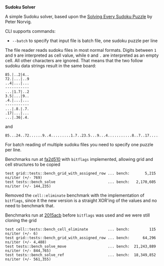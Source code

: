 **Sudoku Solver**

A simple Sudoku solver, based upon the [Solving Every Sudoku Puzzle](http://norvig.com/sudoku.html) by Peter Norvig.

CLI supports commands:
 * `--batch` to specify that input file is batch file, one sudoku puzzle per line

The file reader reads sudoku files in most normal formats. Digits between `1` and `9` are interpreted as cell value, while `0` and `.` are interpreted as an empty cell. All other characters are ignored. That means that the two follow sudoku data strings result in the same board:
```
85.|..2|4..
72.|...|..9
..4|...|...
-----------
...|1.7|..2
3.5|...|9..
.4.|...|...
-----------
...|.8.|.7.
.17|...|...
...|.36|.4.
```
and
```
85...24..72......9..4.........1.7..23.5...9...4...........8..7..17..........36.4.
```

For batch reading of multiple sudoku files you need to specify one puzzle per line.

Benchmarks run at [fa2d510](https://github.com/mipli/sudoku/commit/fa2d510) with `bitflags` implemented, allowing grid and cell structures to be copied
```
test grid::tests::bench_grid_with_assigned_row ... bench:       5,215 ns/iter (+/- 769)
test tests::bench_solve                        ... bench:   2,170,605 ns/iter (+/- 144,235)
```

Removed the `cell::eliminate` benchmark with the implementation of `bitflags`, since it the new version is a straight XOR'ing of the values and no need to benchmark that.

Benchmarks run at [2015acb](https://github.com/mipli/sudoku/commit/2015acb) before `bitflags` was used and we were still cloning the grid
```
test cell::tests::bench_cell_eliminate         ... bench:         115 ns/iter (+/- 6)
test grid::tests::bench_grid_with_assigned_row ... bench:      64,296 ns/iter (+/- 4,488)
test tests::bench_solve_move                   ... bench:  21,243,889 ns/iter (+/- 844,765)
test tests::bench_solve_ref                    ... bench:  18,349,852 ns/iter (+/- 561,355)
```
